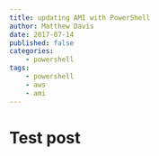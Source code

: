```yaml
---
title: updating AMI with PowerShell
author: Matthew Davis
date: 2017-07-14
published: false
categories: 
    - powershell
tags:
    - powershell
    - aws
    - ami 
---
```


# Test post
